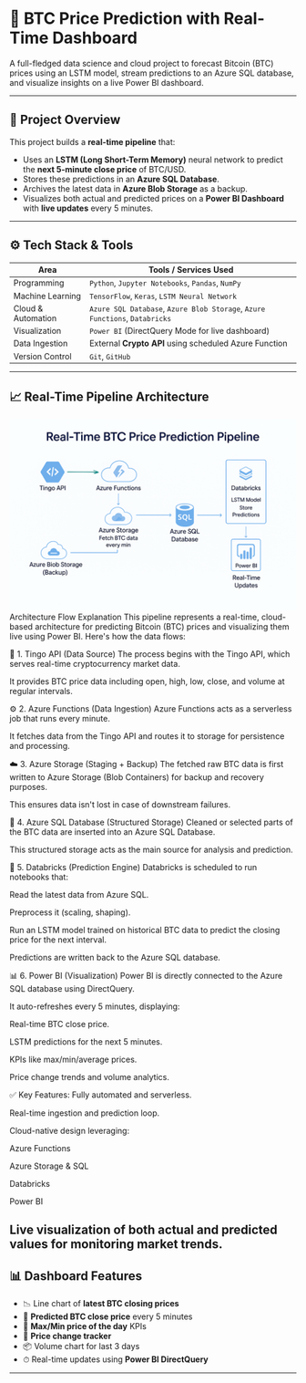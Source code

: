 # 🧠 BTC Price Prediction with Real-Time Dashboard

A full-fledged data science and cloud project to forecast Bitcoin (BTC) prices using an LSTM model, stream predictions to an Azure SQL database, and visualize insights on a live Power BI dashboard.

---

## 🚀 Project Overview

This project builds a **real-time pipeline** that:
- Uses an **LSTM (Long Short-Term Memory)** neural network to predict the **next 5-minute close price** of BTC/USD.
- Stores these predictions in an **Azure SQL Database**.
- Archives the latest data in **Azure Blob Storage** as a backup.
- Visualizes both actual and predicted prices on a **Power BI Dashboard** with **live updates** every 5 minutes.

---

## ⚙️ Tech Stack & Tools

| Area                | Tools / Services Used                                  |
|---------------------|--------------------------------------------------------|
| Programming         | `Python`, `Jupyter Notebooks`, `Pandas`, `NumPy`       |
| Machine Learning    | `TensorFlow`, `Keras`, `LSTM Neural Network`           |
| Cloud & Automation  | `Azure SQL Database`, `Azure Blob Storage`, `Azure Functions`, `Databricks` |
| Visualization       | `Power BI` (DirectQuery Mode for live dashboard)       |
| Data Ingestion      | External **Crypto API** using scheduled Azure Function |
| Version Control     | `Git`, `GitHub`                                        |

---

## 📈 Real-Time Pipeline Architecture
![Architecture](./architecture-fotor-2025053123419.png)
Architecture Flow Explanation
This pipeline represents a real-time, cloud-based architecture for predicting Bitcoin (BTC) prices and visualizing them live using Power BI. Here's how the data flows:

📡 1. Tingo API (Data Source)
The process begins with the Tingo API, which serves real-time cryptocurrency market data.

It provides BTC price data including open, high, low, close, and volume at regular intervals.

⚙️ 2. Azure Functions (Data Ingestion)
Azure Functions acts as a serverless job that runs every minute.

It fetches data from the Tingo API and routes it to storage for persistence and processing.

☁️ 3. Azure Storage (Staging + Backup)
The fetched raw BTC data is first written to Azure Storage (Blob Containers) for backup and recovery purposes.

This ensures data isn't lost in case of downstream failures.

💾 4. Azure SQL Database (Structured Storage)
Cleaned or selected parts of the BTC data are inserted into an Azure SQL Database.

This structured storage acts as the main source for analysis and prediction.

🧠 5. Databricks (Prediction Engine)
Databricks is scheduled to run notebooks that:

Read the latest data from Azure SQL.

Preprocess it (scaling, shaping).

Run an LSTM model trained on historical BTC data to predict the closing price for the next interval.

Predictions are written back to the Azure SQL database.

📊 6. Power BI (Visualization)
Power BI is directly connected to the Azure SQL database using DirectQuery.

It auto-refreshes every 5 minutes, displaying:

Real-time BTC close price.

LSTM predictions for the next 5 minutes.

KPIs like max/min/average prices.

Price change trends and volume analytics.

✅ Key Features:
Fully automated and serverless.

Real-time ingestion and prediction loop.

Cloud-native design leveraging:

Azure Functions

Azure Storage & SQL

Databricks

Power BI

Live visualization of both actual and predicted values for monitoring market trends.
---

## 📊 Dashboard Features

- 📉 Line chart of **latest BTC closing prices**
- 🔮 **Predicted BTC close price** every 5 minutes
- 📌 **Max/Min price of the day** KPIs
- 🔁 **Price change tracker**
- 📦 Volume chart for last 3 days
- ⏱ Real-time updates using **Power BI DirectQuery**

---


